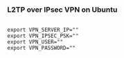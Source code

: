 ### L2TP over IPsec VPN on Ubuntu

```

export VPN_SERVER_IP=""
export VPN_IPSEC_PSK=""
export VPN_USER=""
export VPN_PASSWORD=""

```